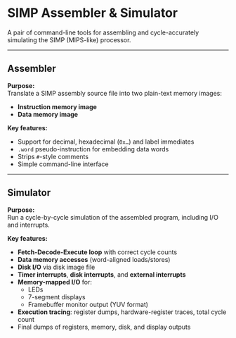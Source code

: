# SIMP Assembler & Simulator

A pair of command-line tools for assembling and cycle-accurately simulating the SIMP (MIPS-like) processor.

---

## Assembler

**Purpose:**  
Translate a SIMP assembly source file into two plain-text memory images:

- **Instruction memory image**  
- **Data memory image**

**Key features:**  
- Support for decimal, hexadecimal (`0x…`) and label immediates  
- `.word` pseudo-instruction for embedding data words  
- Strips `#`-style comments  
- Simple command-line interface  

---

## Simulator

**Purpose:**  
Run a cycle-by-cycle simulation of the assembled program, including I/O and interrupts.

**Key features:**  
- **Fetch-Decode-Execute loop** with correct cycle counts  
- **Data memory accesses** (word-aligned loads/stores)  
- **Disk I/O** via disk image file  
- **Timer interrupts**, **disk interrupts**, and **external interrupts**  
- **Memory-mapped I/O** for:  
  - LEDs  
  - 7-segment displays  
  - Framebuffer monitor output (YUV format)  
- **Execution tracing**: register dumps, hardware-register traces, total cycle count  
- Final dumps of registers, memory, disk, and display outputs
